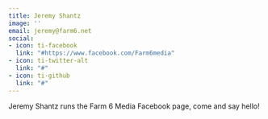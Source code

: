 ```yaml
---
title: Jeremy Shantz
image: ''
email: jeremy@farm6.net
social:
- icon: ti-facebook
  link: "#https://www.facebook.com/Farm6media"
- icon: ti-twitter-alt
  link: "#"
- icon: ti-github
  link: "#"
---
```


Jeremy Shantz runs the Farm 6 Media Facebook page, come and say hello!